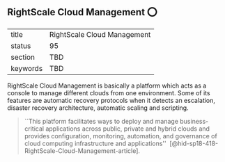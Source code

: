 ## RightScale Cloud Management :o:


|          |                             |
| -------- | --------------------------- |
| title    | RightScale Cloud Management |
| status   | 95                          |
| section  | TBD                         |
| keywords | TBD                         |




RightScale Cloud Management is basically a platform which acts as a
console to manage different clouds from one environment. Some of its
features are automatic recovery protocols when it detects an escalation,
disaster recovery architecture, automatic scaling and scripting.

> ``This platform facilitates ways to deploy and manage
> business-critical applications across public, private and hybrid
> clouds and provides configuration, monitoring, automation, and
> governance of cloud computing infrastructure and applications''
>  [@hid-sp18-418-RightScale-Cloud-Management-article].


